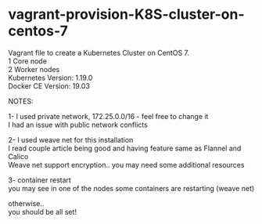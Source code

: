# vagrant-provision-K8S-cluster-on-centos-7

Vagrant file to create a Kubernetes Cluster on CentOS 7. <br />
1 Core node  <br />
2 Worker nodes  <br />
Kubernetes Version: 1.19.0  <br />
Docker CE Version: 19.03  <br />

NOTES:

1- I used private network, 172.25.0.0/16 - feel free to change it <br />
I had an issue with public network conflicts <br />

2- I used weave net for this installation <br />
I read couple article being good and having feature same as Flannel and Calico <br/>
Weave net support encryption.. you may need some additional resources <br />

3- container restart <br />
you may see in one of the nodes some containers are restarting (weave net) <br />

otherwise.. <br />
you should be all set!

